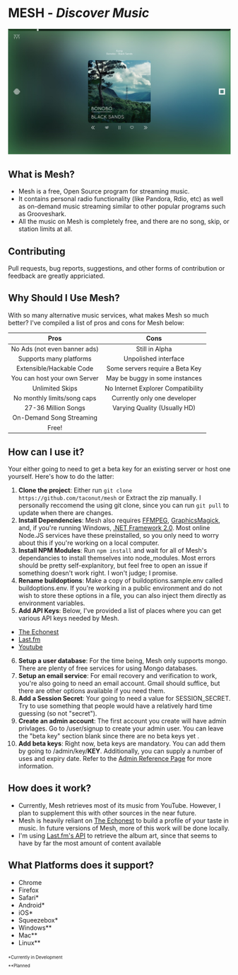 MESH - *Discover Music*
=======================

![Screenshot](etc/Screen01.png)

What is Mesh?
-------------

+ Mesh is a free, Open Source program for streaming music.
+ It contains personal radio functionality (like Pandora, Rdio, etc) as well as on-demand music streaming similar to other popular programs such as Grooveshark.
+ All the music on Mesh is completely free, and there are no song, skip, or station limits at all.

Contributing
------------

Pull requests, bug reports, suggestions, and other forms of contribution or feedback are greatly appriciated.

Why Should I Use Mesh?
----------------------

With so many alternative music services, what makes Mesh so much better? I've compiled a list of pros and cons for Mesh below:

|             Pros             |                Cons                |
|:----------------------------:|:----------------------------------:|
| No Ads (not even banner ads) |           Still in Alpha           |
|    Supports many platforms   |        Unpolished interface        |
|   Extensible/Hackable Code   |   Some servers require a Beta Key  |
| You can host your own Server |   May be buggy in some instances   |
|        Unlimited Skips       | No Internet Explorer Compatibility |
|  No monthly limits/song caps |    Currently only one developer    |
|      27-36 Million Songs     |    Varying Quality (Usually HD)    |
|   On-Demand Song Streaming   |                                    |
|            Free!             |                <br>                |

How can I use it?
-----------------

Your either going to need to get a beta key for an existing server or host one yourself. Here's how to do the latter:

1. __Clone the project__: Either run ```git clone https://github.com/taconut/mesh``` or Extract the zip manually. I personally reccomend the using git clone, since you can run ```git pull``` to update when there are changes. 
2. __Install Dependencies__: Mesh also requires [FFMPEG](https://www.ffmpeg.org/), [GraphicsMagick](http://www.graphicsmagick.org/), and, if you're running Windows, [.NET Framework 2.0](http://www.microsoft.com/en-us/download/details.aspx?id=1639). Most online Node.JS services have these preinstalled, so you only need to worry about this if you're working on a local computer.
3. __Install NPM Modules__: Run ```npm install``` and wait for all of Mesh's dependancies to install themselves into node_modules. Most errors should be pretty self-explanitory, but feel free to open an issue if something doesn't work right. I won't judge; I promise.
4. __Rename buildoptions__: Make a copy of buildoptions.sample.env called buildoptions.env. If you're working in a public environment and do not wish to store these options in a file, you can also inject them directly as environment variables. 
5. __Add API Keys__: Below, I've provided a list of places where you can get various API keys needed by Mesh.
  + [The Echonest](https://developer.echonest.com/account/register)
  + [Last.fm](http://www.last.fm/api/account/create)
  + [Youtube](https://developers.google.com/youtube/v3/)
6. __Setup a user database__: For the time being, Mesh only supports mongo. There are plenty of free services for using Mongo databases.
7. __Setup an email service__: For email recovery and verification to work, you're also going to need an email account. Gmail should suffice, but there are other options available if you need them.
8. __Add a Session Secret__: Your going to need a value for SESSION_SECRET. Try to use something that people would have a relatively hard time guessing (so not "secret").
9. __Create an admin account__: The first account you create will have admin privlages. Go to /user/signup to create your admin user. You can leave the "beta key" section blank since there are no beta keys yet .
10. __Add beta keys__: Right now, beta keys are mandatory. You can add them by going to /admin/key/__KEY__. Additionally, you can supply a number of uses and expiry date. Refer to the [Admin Reference Page](../../wiki/Admin) for more information.

How does it work?
-----------------

+ Currently, Mesh retrieves most of its music from YouTube. However, I plan to supplement this with other sources in the near future.  
+ Mesh is heavily reliant on [The Echonest](http://the.echonest.com) to build a profile of your taste in music. In future versions of Mesh, more of this work will be done locally.
+ I'm using [Last.fm's API](http://www.last.fm/api) to retrieve the album art, since that seems to have by far the most amount of content available

What Platforms does it support?
-------------------------------

+ Chrome
+ Firefox
+ Safari*
+ Android*
+ iOS*
+ Squeezebox*
+ Windows**
+ Mac**
+ Linux**

<sup><sub>
  \*Currently in Development  
  \*\*Planned  
</sub></sup>
